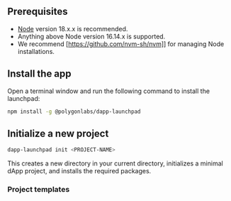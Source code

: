 ## Prerequisites

- [Node](https://nodejs.org/en/download) version 18.x.x is recommended.
- Anything above Node version 16.14.x is supported.
- We recommend [https://github.com/nvm-sh/nvm]] for managing Node installations.

## Install the app

Open a terminal window and run the following command to install the launchpad:

```sh
npm install -g @polygonlabs/dapp-launchpad
```

## Initialize a new project

```sh
dapp-launchpad init <PROJECT-NAME>
```

This creates a new directory in your current directory, initializes a minimal dApp project, and installs the required packages.

### Project templates